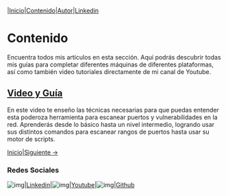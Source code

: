 |[Inicio](https://clvasquezc.github.io/index.html)|[Contenido](https://clvasquez.github.io/es/nav/page1.html)|[Autor](https://clvasquezc.github.io/es/nav/about.html)|[Linkedin](https://www.linkedin.com/in/clvasquezc/)

# Contenido
Encuentra todos mis artículos en esta sección. Aquí podrás descubrir todas mis guías para completar diferentes máquinas de diferentes plataformas, así como también video tutoriales directamente de mi canal de Youtube. 

## [Video y Guía](https://clvasquezc.github.io/es/posts/mi-primer-articulo.html)
En este video te enseño las técnicas necesarias para que puedas entender esta poderoza herramienta para escanear puertos y vulnerabilidades en la red. Aprenderás desde lo básico hasta un nivel intermedio, logrando usar sus distintos comandos para escanear rangos de puertos hasta usar su motor de scripts.

[Inicio](https://clvasquezc.github.io)|[Siguiente ->](https://clvasquezc.github.io/es/nav/page2.html)

### Redes Sociales

![img](/img/linkedin.png)|[Linkedin](https://www.linkedin.com/in/clvasquezc/)|![img](/img/youtube.png)|[Youtube](https://www.youtube.com/channel/UCKXMoG8CoHrbEC8UvpZVSCw)|![img](/img/github.png)|[Github](https://github.com/clvasquezc)
